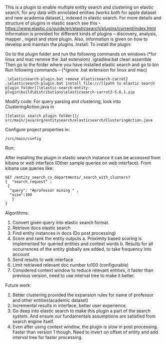 
This is a plugin to enable multiple entity search and clustering on elastic search, for any data with annotated entities (works both for apple dataset and new academia dataset.), indexed in elastic search. 
For more details and structure of plugins in elastic search see this - 
https://www.elastic.co/guide/en/elasticsearch/plugins/current/index.html
Information is provided for different kinds of plugins – discovery, analysis, mapper , ingest and store plugin. Also, information is given on how to develop and maintain the plugins.
Install:
To install the plugin:

Go to the plugin folder and run the following commands on windows (*for linux and mac remove the .bat extension)
.\gradlew.bat clean assemble
Then go to the folder where you have installed elastic search and go to bin 
Run following commands – (*ignore .bat extension for linux and mac)
```
.\elasticsearch-plugin.bat remove elasticsearch-carrot2
.\elasticsearch-plugin.bat install file:///[[path to elastic search plugin folder]]\elastic-search-entity-plugin\build\distributions\elasticsearch-carrot2-5.6.1.zip
```

Modify code:
For query parsing and clustering, look into ClusteringAction.java in
```
[[elastic search plugin folder]]/ src/main/java/org/entitysearch/elasticsearch/ClusteringAction.java
```
Configure project properties in:
```
/src/main/config 
```

Run:


After installing the plugin in elastic search instance it can be accessed from kibana or web interface (Other sample queries on web interface).
From kibana use queries like:
```
GET /entity_search_cs_departments/_search_with_clusters?
{  "search_request" :
 {
  "query": "#professor mining " ,    
  "size":100
   }
}
```

Algorithms: 
1.  Convert given query into elastic search format. 
2.  Retrieve docs elastic search
3.  Find entity instances in docs (Do post processing)
4.  Score and rank the entity outputs
  a.  Proximity based scoring is implemented for queried entities and context words
  b.  Results for all occurrences of the entity globally are added, to take frequency into account
5.  Send results to web interface
6.  Limit retrieved relevant doc number to100 (configurable)
7.  Considered context window to reduce relevant entities, it faster than previous version, need to use interval tree to make it better. 


Future work:
1.  Better clustering provided the expansion rules for name of professor and other entities(academic dataset)
2.  Incremental results in interface, better user experience.
3.  Go deep into elastic search to make this plugin a part of the search system. And ensure our fundamentals assumptions are satisfied from search engine itself. 
4. Even after using context window, the plugin is slow in post processing. Faster than version 1 though. Need to invert on offset of entity and add interval tree for faster processing. 

